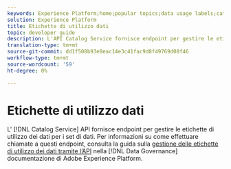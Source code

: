 ```yaml
---
keywords: Experience Platform;home;popular topics;data usage labels;catalog service
solution: Experience Platform
title: Etichette di utilizzo dati
topic: developer guide
description: L'API Catalog Service fornisce endpoint per gestire le etichette di utilizzo dei dati per i set di dati.
translation-type: tm+mt
source-git-commit: dd1f508b93e8eac14e3c41fac9d8f49769d08f46
workflow-type: tm+mt
source-wordcount: '59'
ht-degree: 0%

---
```



# Etichette di utilizzo dati

L&#39; [!DNL Catalog Service] API fornisce endpoint per gestire le etichette di utilizzo dei dati per i set di dati. Per informazioni su come effettuare chiamate a questi endpoint, consulta la guida sulla [gestione delle etichette di utilizzo dei dati tramite l’API](../../data-governance/labels/overview.md) nella [!DNL Data Governance] documentazione di Adobe Experience Platform.